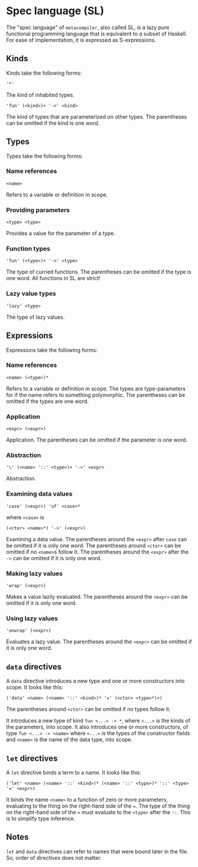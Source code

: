 # Spec language (SL)

The "spec language" of `metacompiler`, also called SL, is a lazy pure functional programming language that is equivalent to a subset of Haskell. For ease of implementation, it is expressed as S-expressions.

## Kinds

Kinds take the following forms:

```
'*'
```

The kind of inhabited types.

```
'fun' (<kind>)+ '->' <kind>
```

The kind of types that are parameterized on other types. The parentheses can be omitted if the kind is one word.

## Types

Types take the following forms:

### Name references

```
<name>
```

Refers to a variable or definition in scope.

### Providing parameters

```
<type> <type>
```

Provides a value for the parameter of a type.

### Function types

```
'fun' (<type>)+ '->' <type>
```

The type of curried functions. The parentheses can be omitted if the type is one word. All functions in SL are strict!

### Lazy value types

```
'lazy' <type>
```

The type of lazy values.

## Expressions

Expressions take the following forms:

### Name references

```
<name> (<type>)*
```

Refers to a variable or definition in scope. The types are type-parameters for if the name refers to something polymorphic. The parentheses can be omitted if the types are one word.

### Application

```
<expr> (<expr>)
```

Application. The parentheses can be omitted if the parameter is one word.

### Abstraction

```
'\' (<name> '::' <type>)+ '->' <expr>
```

Abstraction.

### Examining data values

```
'case' (<expr>) 'of' <case>*
```

where `<case>` is

```
(<ctor> <name>*) '->' (<expr>)
```

Examining a data value. The parentheses around the `<expr>` after `case` can be omitted if it is only one word. The parentheses around `<ctor>` can be omitted if no `<name>`s follow it. The parentheses around the `<expr>` after the `->` can be omitted if it is only one word.

### Making lazy values

```
'wrap' (<expr>)
```

Makes a value lazily evaluated. The parentheses around the `<expr>` can be omitted if it is only one word.

### Using lazy values

```
'unwrap' (<expr>)
```

Evaluates a lazy value. The parentheses around the `<expr>` can be omitted if it is only one word.

## `data` directives

A `data` directive introduces a new type and one or more constructors into scope. It looks like this:

```
('data' <name> (<name> '::' <kind>)* '=' (<ctor> <type>*)+)
```

The parentheses around `<ctor>` can be omitted if no types follow it.

It introduces a new type of kind `fun <...> -> *`, where `<...>` is the kinds of the parameters, into scope. It also introduces one or more constructors, of type `fun <...> -> <name>` where `<...>` is the types of the constructor fields and `<name>` is the name of the data type, into scope.

## `let` directives

A `let` directive binds a term to a name. It looks like this:

```
('let' <name> (<name> '::' <kind>)* (<name> '::' <type>)* '::' <type> '=' <expr>)
```

It binds the name `<name>` to a function of zero or more parameters, evaluating to the thing on the right-hand side of the `=`. The type of the thing on the right-hand side of the `=` must evaluate to the `<type>` after the `::`. This is to simplify type inference.

## Notes

`let` and `data` directives can refer to names that were bound later in the file. So, order of directives does not matter.

